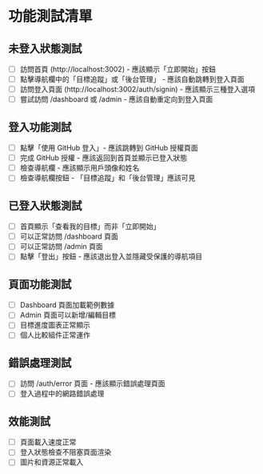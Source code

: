 # 功能測試清單

## 未登入狀態測試

- [ ] 訪問首頁 (http://localhost:3002) - 應該顯示「立即開始」按鈕
- [ ] 點擊導航欄中的「目標追蹤」或「後台管理」 - 應該自動跳轉到登入頁面
- [ ] 訪問登入頁面 (http://localhost:3002/auth/signin) - 應該顯示三種登入選項
- [ ] 嘗試訪問 /dashboard 或 /admin - 應該自動重定向到登入頁面

## 登入功能測試

- [ ] 點擊「使用 GitHub 登入」- 應該跳轉到 GitHub 授權頁面
- [ ] 完成 GitHub 授權 - 應該返回到首頁並顯示已登入狀態
- [ ] 檢查導航欄 - 應該顯示用戶頭像和姓名
- [ ] 檢查導航欄按鈕 - 「目標追蹤」和「後台管理」應該可見

## 已登入狀態測試

- [ ] 首頁顯示「查看我的目標」而非「立即開始」
- [ ] 可以正常訪問 /dashboard 頁面
- [ ] 可以正常訪問 /admin 頁面
- [ ] 點擊「登出」按鈕 - 應該退出登入並隱藏受保護的導航項目

## 頁面功能測試

- [ ] Dashboard 頁面加載範例數據
- [ ] Admin 頁面可以新增/編輯目標
- [ ] 目標進度圖表正常顯示
- [ ] 個人比較組件正常運作

## 錯誤處理測試

- [ ] 訪問 /auth/error 頁面 - 應該顯示錯誤處理頁面
- [ ] 登入過程中的網路錯誤處理

## 效能測試

- [ ] 頁面載入速度正常
- [ ] 登入狀態檢查不阻塞頁面渲染
- [ ] 圖片和資源正常載入
